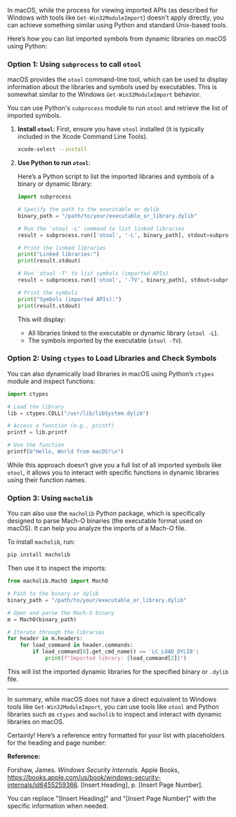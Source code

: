 In macOS, while the process for viewing imported APIs (as described for Windows with tools like `Get-Win32ModuleImport`) doesn't apply directly, you can achieve something similar using Python and standard Unix-based tools.

Here’s how you can list imported symbols from dynamic libraries on macOS using Python:

### Option 1: Using `subprocess` to call `otool`
macOS provides the `otool` command-line tool, which can be used to display information about the libraries and symbols used by executables. This is somewhat similar to the Windows `Get-Win32ModuleImport` behavior.

You can use Python's `subprocess` module to run `otool` and retrieve the list of imported symbols.

1. **Install `otool`**:
   First, ensure you have `otool` installed (it is typically included in the Xcode Command Line Tools).

   ```bash
   xcode-select --install
   ```

2. **Use Python to run `otool`**:

   Here’s a Python script to list the imported libraries and symbols of a binary or dynamic library:

   ```python
   import subprocess

   # Specify the path to the executable or dylib
   binary_path = "/path/to/your/executable_or_library.dylib"

   # Run the 'otool -L' command to list linked libraries
   result = subprocess.run(['otool', '-L', binary_path], stdout=subprocess.PIPE, stderr=subprocess.PIPE, text=True)

   # Print the linked libraries
   print("Linked libraries:")
   print(result.stdout)

   # Run 'otool -T' to list symbols (imported APIs)
   result = subprocess.run(['otool', '-TV', binary_path], stdout=subprocess.PIPE, stderr=subprocess.PIPE, text=True)

   # Print the symbols
   print("Symbols (imported APIs):")
   print(result.stdout)
   ```

   This will display:
   - All libraries linked to the executable or dynamic library (`otool -L`).
   - The symbols imported by the executable (`otool -TV`).

### Option 2: Using `ctypes` to Load Libraries and Check Symbols

You can also dynamically load libraries in macOS using Python’s `ctypes` module and inspect functions:

```python
import ctypes

# Load the library
lib = ctypes.CDLL("/usr/lib/libSystem.dylib")

# Access a function (e.g., printf)
printf = lib.printf

# Use the function
printf(b"Hello, World from macOS!\n")
```

While this approach doesn’t give you a full list of all imported symbols like `otool`, it allows you to interact with specific functions in dynamic libraries using their function names.

### Option 3: Using `macholib`

You can also use the `macholib` Python package, which is specifically designed to parse Mach-O binaries (the executable format used on macOS). It can help you analyze the imports of a Mach-O file.

To install `macholib`, run:

```bash
pip install macholib
```

Then use it to inspect the imports:

```python
from macholib.MachO import MachO

# Path to the binary or dylib
binary_path = "/path/to/your/executable_or_library.dylib"

# Open and parse the Mach-O binary
m = MachO(binary_path)

# Iterate through the libraries
for header in m.headers:
    for load_command in header.commands:
        if load_command[0].get_cmd_name() == 'LC_LOAD_DYLIB':
            print(f"Imported library: {load_command[2]}")
```

This will list the imported dynamic libraries for the specified binary or `.dylib` file.

---

In summary, while macOS does not have a direct equivalent to Windows tools like `Get-Win32ModuleImport`, you can use tools like `otool` and Python libraries such as `ctypes` and `macholib` to inspect and interact with dynamic libraries on macOS.

Certainly! Here’s a reference entry formatted for your list with placeholders for the heading and page number:

**Reference:**

Forshaw, James. *Windows Security Internals*. Apple Books, https://books.apple.com/us/book/windows-security-internals/id6455259366. [Insert Heading], p. [Insert Page Number].

You can replace "[Insert Heading]" and "[Insert Page Number]" with the specific information when needed.